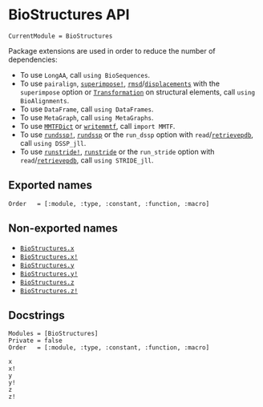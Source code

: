 # BioStructures API

```@meta
CurrentModule = BioStructures
```

Package extensions are used in order to reduce the number of dependencies:
- To use `LongAA`, call `using BioSequences`.
- To use `pairalign`, [`superimpose!`](@ref), [`rmsd`](@ref)/[`displacements`](@ref) with the `superimpose` option or [`Transformation`](@ref) on structural elements, call `using BioAlignments`.
- To use `DataFrame`, call `using DataFrames`.
- To use `MetaGraph`, call `using MetaGraphs`.
- To use [`MMTFDict`](@ref) or [`writemmtf`](@ref), call `import MMTF`.
- To use [`rundssp!`](@ref), [`rundssp`](@ref) or the `run_dssp` option with `read`/[`retrievepdb`](@ref), call `using DSSP_jll`.
- To use [`runstride!`](@ref), [`runstride`](@ref) or the `run_stride` option with `read`/[`retrievepdb`](@ref), call `using STRIDE_jll`.

## Exported names

```@index
Order   = [:module, :type, :constant, :function, :macro]
```

## Non-exported names

- [`BioStructures.x`](@ref)
- [`BioStructures.x!`](@ref)
- [`BioStructures.y`](@ref)
- [`BioStructures.y!`](@ref)
- [`BioStructures.z`](@ref)
- [`BioStructures.z!`](@ref)

## Docstrings

```@autodocs
Modules = [BioStructures]
Private = false
Order   = [:module, :type, :constant, :function, :macro]
```
```@docs
x
x!
y
y!
z
z!
```
